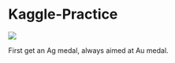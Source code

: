 # Kaggle-Practice
![](https://www.kaggle.com/static/images/education/km/learn-home-208h.png)

First get an Ag medal, always aimed at Au medal.
